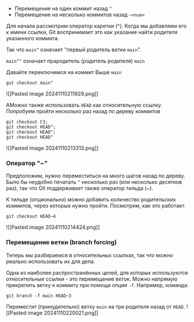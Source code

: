 

- Перемещение на один коммит назад `^`
- Перемещение на несколько коммитов назад `~<num>`

Для начала рассмотрим оператор каретки (^). Когда мы добавляем его к имени ссылки, Git воспринимает это как указание найти родителя указанного коммита.

Так что `main^` означает "первый родитель ветки `main`".

`main^^` означает прародитель (родитель родителя) `main`

Давайте переключимся на коммит Выше `main`
```git
gut checkout main^
```
![[Pasted image 20241110211929.png]]

AМожно также использовать `HEAD` как относительную ссылку. Попробуем пройти несколько раз назад по дереву коммитов
```git
git checkout C3; 
git checkout HEAD^;
git checkout HEAD^; 
git checkout HEAD^
```
![[Pasted image 20241110213313.png]]

### Оператор "~"

Предположим, нужно переместиться на много шагов назад по дереву. Было бы неудобно печатать `^` несколько раз (или несколько десятков раз), так что Git поддерживает также оператор тильда (~).

К тильде (опционально) можно добавить количество родительских коммитов, через которые нужно пройти. Посмотрим, как это работает.
```git
git checkout HEAD~4
```
![[Pasted image 20241110214424.png]]

### Перемещение ветки (branch forcing)

Теперь мы разбираемся в относительных ссылках, так что можно реально использовать их для дела.

Одна из наиболее распространённых целей, для которых используются относительные ссылки - это перемещение веток. Можно напрямую прикрепить ветку к коммиту при помощи опции `-f`. Например, команда:

`git branch -f main HEAD~3`

Переместит (принудительно) ветку `main` на три родителя назад от `HEAD`.
![[Pasted image 20241110220021.png]]
